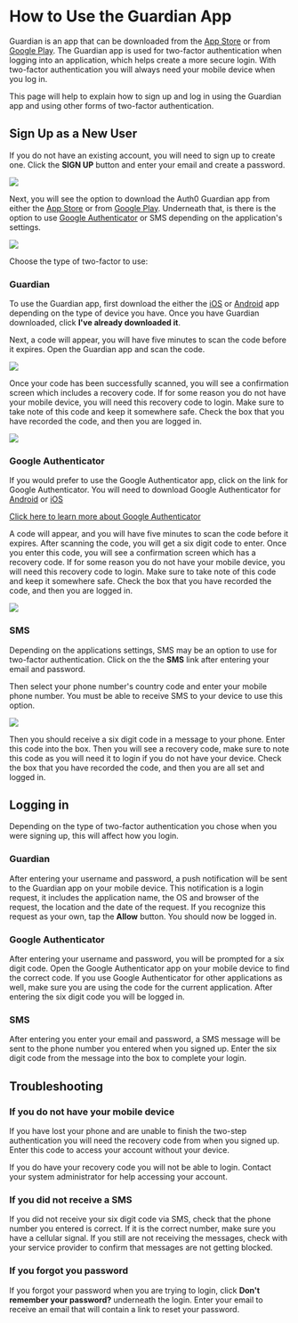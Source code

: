 # How to Use the Guardian App

Guardian is an app that can be downloaded from the [App Store](http://www.apple.com/itunes/) or from [Google Play](https://play.google.com/store). The Guardian app is used for two-factor authentication when logging into an application, which helps create a more secure login.  With two-factor authentication you will always need your mobile device when you log in.

This page will help to explain how to sign up and log in using the Guardian app and using other forms of two-factor authentication.

## Sign Up as a New User

If you do not have an existing account, you will need to sign up to create one. Click the **SIGN UP** button and enter your email and create a password.

![](/media/articles/mfa/sign-up.png)

Next, you will see the option to download the Auth0 Guardian app from either the [App Store](http://www.apple.com/itunes/) or from [Google Play](https://play.google.com/store). Underneath that, is there is the option to use [Google Authenticator]() or SMS depending on the application's settings.
 
![](/media/articles/mfa/choose-mfa.png)

Choose the type of two-factor to use:

### Guardian
To use the Guardian app, first download the either the [iOS]((http://www.apple.com/itunes/) ) or [Android](https://play.google.com/store) app depending on the type of device you have. Once you have Guardian downloaded, click **I've already downloaded it**.

Next, a code will appear, you will have five minutes to scan the code before it expires. Open the Guardian app and scan the code.

![](/media/articles/mfa/guardian-code.png)

Once your code has been successfully scanned, you will see a confirmation screen which includes a recovery code. If for some reason you do not have your mobile device, you will need this recovery code to login. Make sure to take note of this code and keep it somewhere safe. Check the box that you have recorded the code, and then you are logged in.

![](/media/articles/mfa/guardian-recovery-code.png)

### Google Authenticator
If you would prefer to use the Google Authenticator app, click on the link for Google Authenticator.  You will need to download Google Authenticator for [Android](https://play.google.com/store/apps/details?id=com.google.android.apps.authenticator2) or [iOS](https://itunes.apple.com/us/app/google-authenticator/id388497605)

[Click here to learn more about Google Authenticator](https://support.google.com/accounts/answer/1066447) 

A code will appear, and you will have five minutes to scan the code before it expires. After scanning the code, you will get a six digit code to enter. Once you enter this code, you will see a confirmation screen which has a recovery code. If for some reason you do not have your mobile device, you will need this recovery code to login. Make sure to take note of this code and keep it somewhere safe. Check the box that you have recorded the code, and then you are logged in.

![](/media/articles/mfa/google-code.png)

### SMS

Depending on the applications settings, SMS may be an option to use for two-factor authentication. Click on the the **SMS** link after entering your email and password.

Then select your phone number's country code and enter your mobile phone number. You must be able to receive SMS to your device to use this option.

![](/media/articles/mfa/sms.png)

Then you should receive a six digit code in a message to your phone. Enter this code into the box. Then you will see a recovery code, make sure to note this code as you will need it to login if you do not have your device. Check the box that you have recorded the code, and then you are all set and logged in.

## Logging in

Depending on the type of two-factor authentication you chose when you were signing up, this will affect how you login.

### Guardian

After entering your username and password, a push notification will be sent to the Guardian app on your mobile device. This notification is a login request, it includes the application name, the OS and browser of the request, the location and the date of the request. If you recognize this request as your own, tap the **Allow** button. You should now be logged in.

### Google Authenticator

After entering your username and password, you will be prompted for a six digit code. Open the Google Authenticator app on your mobile device to find the correct code. If you use Google Authenticator for other applications as well, make sure you are using the code for the current application. After entering the six digit code you will be logged in.

### SMS

After entering you enter your email and password, a SMS message will be sent to the phone number you entered when you signed up. Enter the six digit code from the message into the box to complete your login.

## Troubleshooting

### If you do not have your mobile device

If you have lost your phone and are unable to finish the two-step authentication you will need the recovery code from when you signed up. Enter this code to access your account without your device.

If you do have your recovery code you will not be able to login. Contact your system administrator for help accessing your account.

### If you did not receive a SMS

If you did not receive your six digit code via SMS, check that the phone number you entered is correct. If it is the correct number, make sure you have a cellular signal. If you still are not receiving the messages, check with your service provider to confirm that messages are not getting blocked.

### If you forgot you password

If you forgot your password when you are trying to login, click **Don't remember your password?** underneath the login. Enter your email to receive an email that will contain a link to reset your password.
